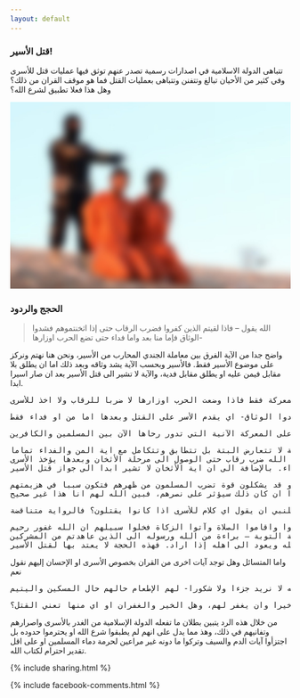 ```yaml
---
layout: default
---
```


### قتل الأسير!

تتباهى الدولة الاسلامية في اصدارات رسمية تصدر عنهم توثق فيها عمليات قتل للأسرى وفي كثير من الأحيان تبالغ وتتفنن وتتباهى بعمليات القتل فما هو موقف القران من ذلك؟ وهل هذا فعلا تطبيق لشرع الله؟

<img src="images/aseer/treachery-of-prisoner-isis.jpg" alt="الدولة الاسلامية تقتل الاسرى">

### الحجج والردود

> الله يقول – فاذا لقيتم الذين كفروا فضرب الرقاب حتى إذا اثخنتموهم فشدوا الوثاق فإما منا بعد واما فداء حتى تضع الحرب اوزارها- 

واضح جدا من الآية الفرق بين معاملة الجندي المحارب من الأسير، ونحن هنا نهتم ونركز على موضوع الأسير فقط. فالأسير وبحسب الآية يشد وثاقه وبعد ذلك اما ان يطلق بلا مقابل فيمن عليه او يطلق مقابل فدية، والآية لا تشير الى قتل الأسير بعد ان صار اسيرا ابدا.

<pre>
فأما المحتج ان الله يقول –فاذا لقيتم الذين كفروا فضرب الرقاب- للاستدلال على ضرب رقاب كل الكفار على الأرض قلنا ان ذلك غير صحيح! لأن الله يقول –حتى تضع الحرب اوزارها- دليل ان ضرب الرقاب في المعركة فقط فاذا وضعت الحرب اوزارها لا ضربا للرقاب ولا اخذ للأسرى.
</pre>

<pre>
واما المحتج الذي يقول ان الأسير الذي نأخذه انما نأخذه وقبل مشارفة المعركة على الانتهاء يعني اثناء المعركة فنضرب الرقاب قلنا إذا كان كذلك لماذا يقول الله –فشدوا الوثاق- للدلالة على الأسر إذا كان كل من نأخذه وجب قتله؟ فالأمر الذي بينه الله بـ -فضرب الرقاب- ينتهي حكمه ويتوقف تأثيره عندما يصل المسلمون في المعركة الى مرحلة الأثخان – حتى إذا اثخنتموهم – والأثخان هو رجحان كفة المسلمين في المعركة وبيان هزيمة العدو! فاذا وصل المسلمون الى هذه المرحلة يقدم اخذ الأسرى كما قال تعالى –فشدوا الوثاق- اي يقدم الأسر على القتل وبعدها اما من او فداء فقط.
</pre>

<pre>
واما المحتج الذي يقول وهل وضعت الحرب بين المسلمون والكفر اوزارها؟ فنقول وهل عندما نزلت هذه الآية الكريمة على الرسول تامره بأخذ الأسرى بعد الأثخان انتهى فيها كل الكفر من على الأرض؟ بل ان الله يؤكد ان الكفر لا ينتهي الى يوم القيامة، فمثلا قوله عن بني اسرائيل – فأغرينا بينهم العداوة والبغضاء الى يوم القيامة- فهذا يدل على وجودهم الى يوم القيامة! وبحسب هذا الادعاء الحرب لن تضع اوزاها الى يوم القيامة! وهذا معناه ان الآية لا تطبيق لها الى يوم القيامة وهذا غير منطقي! وإذا فرضنا جدلا ان الكفر انتهى من على الأرض فمن من نأخذ أسرى من أنفسنا؟ لكن الله يقول ـ فاذا لقيتم الذين كفرواـ! فهذا الاحتجاج متناقض ومتهافت والآية تدل على المعركة الآنية التي تدور رحاها الآن بين المسلمين والكافرين.
</pre>

<pre>
واما المحتج بآية الأثخان – ما كان لنبي ان يكون له أسرى حتى يثخن في الأرض – قلنا ان اية المن والفداء نزلت بعد الأنفال اي بعد هذه الآية، بالإضافة الى ان هذه الآية لا تتعارض البتة بل تتطابق وتتكامل مع اية المن والفداء تماما!
في اية المن والفداء يقول الله ضرب رقاب حتى الوصول الى مرحلة الأثخان وبعدها يؤخذ الأسرى.
اما في اية الأثخان الله يقول، النبي يجب ان لا يأخذ أسرى قبل الوصول الى مرحلة الأثخان -حتى يثخن في الأرض- فاذا وصلنا مرحلة الأثخان يقدم اخذ الأسير، وهذا هو نفس معنى اية المن والفداء. بالإضافة الى ان اية الأثخان لا تشير ابدا الى جواز قتل الأسير.
</pre>

<pre>
واما المحتج الذي يقول وما سبب الدمدمة في هذه الآية فنقول كان المسلمون في معركة بدر (موضع نزول هذه الآية) يأخذون الأسرى قبل ان يتبين لهم وجه النصر المبين وان هذا مما قد يسبب ضعفهم لأن الأسير يحتاج الى من يراقبه وإذا كثر عدد الأسرى قبل بيان هزيمة العدو قد يشكلون قوة تضرب المسلمون من ظهرهم فتكون سببا في هزيمتهم.
والظاهر من آية الأثخان ان المسلمين فضلوا اخذ الأسرى اما لصلة نسب بينهم او كي يفادوهم مقابل المال ولم يتحسبوا ان كان ذلك سيؤثر على نصرهم، فبين الله لهم انا هذا غير صحيح.
</pre>

<pre>
واما المحتج الذي يقول ان اية الأثخان نزلت تأييدا لسيدنا عمر في وجوب قتل الأسرى قلنا ان اي سيرة تخالف آيات القران لا نعتد بها! وإذا كانت هذه الرواية صحيحة لماذا ينزل الله اية في موضع آخر يقول فيها – اما منا بعد واما فداءـ وهي تخالف راي عمر في وجوب القتل ويبين ان الأسير له المن او الفداء. وفي موضع آخر يقول الله -يا ايها النبي قل لمن في ايديكم من الأسرى ان يعلم الله في قلوبكم خيرا يؤتكم خيراـ كيف يمكن للنبي ان يقول اي كلام للأسرى اذا كانوا يقتلون؟ فالرواية متناقضة!
</pre>

<pre>
واما المحتج بآية السيف – فاذا انسلخ الأشهر الحرم فاقتلوا المشركين حيث وجدتموهم وخذوهم واحصروهم فان تابوا واقاموا الصلاة وآتوا الزكاة فخلوا سبيلهم ان الله غفور رحيم – 
قلنا اولا ان المشركين المقصودين في هذه الآية هم المشركون الذين نقضوا العهد مع رسول الله ونقرأ بداية التوبة – براءة من الله ورسوله الى الذين عاهدتم من المشركين -.
ثانيا في نفس اية السيف الله يقول – وخذوهم (الأسر) واحصروهم (الحبس) – اذا كان لزاما قتل المشركين في كل مكان لاسيما الأسرى منهم لماذا يأمرنا الله بأسرهم وحبسهم؟ وهل الأسر والحبس للمقتول له معنى؟ بل ان الله في نفس الآية يقول – فأن تابوا واقاموا الصلاة وآتوا الزكاة فخلوا سبيلهم – كيف يتوب إذا كان قتيلا؟ بل ان اية السيف تجيز اخلاء سبيل الأسير فيعود الى داره في بلاد الكفر إذا تاب واقام الصلاة واتى الزكاة. وهذا بالضرورة يعني الاحسان الى الأسير ودعوته الى الاسلام بالحكمة والموعظة الحسنة فاذا تاب وأسلم واقام الصلاة واتى الزكاة يطلق سبيله ويعود الى اهله إذا اراد. فهذه الحجة لا يعتد بها لقتل الأسير.
</pre>

واما المتسائل وهل توجد آيات اخرى من القران بخصوص الأسرى او الإحسان إليهم نقول نعم

<pre>
نقرأ -ويطعمون الطعام على حبه مسكينا ويتيما واسيرا * انما نطعمكم لوجه الله لا نريد جزءا ولا شكورا- لهم الإطعام حالهم حال المسكين واليتيم
</pre>

<pre>
نقرأ ايضا – يا ايها النبي قل لمن في ايديكم من الأسرى ان يعلم الله في قلوبكم خيرا يؤتكم خيرا مما اخذ منكم ويغفر لكم والله غفور رحيم – لاحظ ان الله لم يقل اقتل من في ايديكم من الأسرى! بل ان الله وعدهم ان يؤتيهم خيرا وان يغفر لهم، وهل الخير والغفران او اي منها تعني القتل؟
</pre>


من خلال هذه الرد يتبين بطلان ما تفعله الدولة الإسلامية من الغدر بالأسرى واصرارهم وتفانيهم في ذلك، وهذ مما يدل على انهم لم يطبقوا شرع الله او يحترموا حدوده بل اجتزأوا آيات الدم والسيف وتركوا ما دونه غير مراعين لحرمة دماء المسلمين او على اقل تقدير احترام لكتاب الله.

{% include sharing.html %}

{% include facebook-comments.html %}

<div class="fb-comments" data-href="https://truthpursue.github.io/aseer" data-numposts="30" data-mobile="true" data-width="100%"></div>

